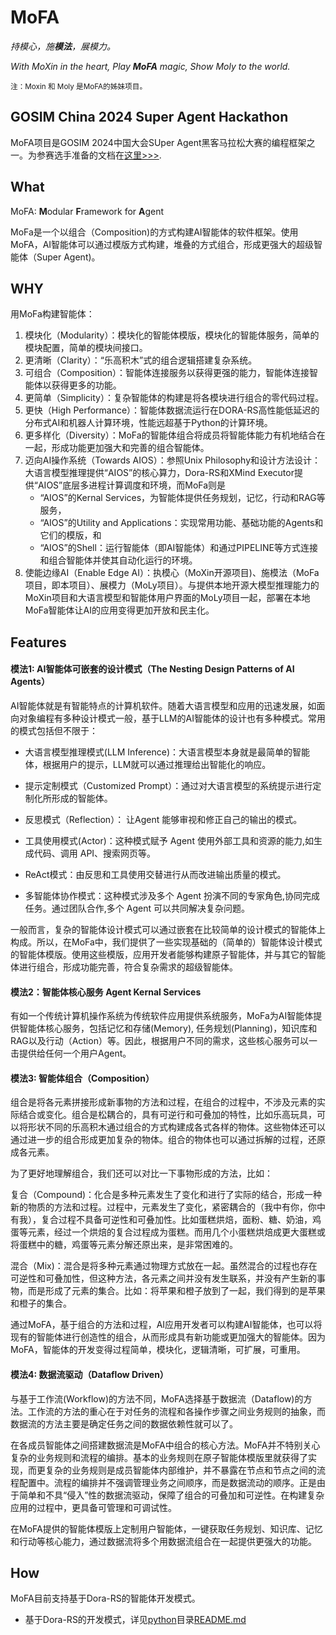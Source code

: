 # **MoFA**

*持模心，施**模法**，展模力。*

*With MoXin in the heart, Play **MoFA** magic, Show Moly to the world.* 

<sub>注：Moxin 和 Moly 是MoFA的姊妹项目。</sub>

## GOSIM China 2024 Super Agent Hackathon
MoFA项目是GOSIM 2024中国大会SUper Agent黑客马拉松大赛的编程框架之一。为参赛选手准备的文档在[这里>>>](Hackathon/documents/README.md).

## What

MoFA: **M**odular **F**ramework for **A**gent 

MoFa是一个以组合（Composition)的方式构建AI智能体的软件框架。使用MoFA，AI智能体可以通过模版方式构建，堆叠的方式组合，形成更强大的超级智能体（Super Agent)。

## WHY

用MoFa构建智能体：

1. 模块化（Modularity）：模块化的智能体模版，模块化的智能体服务，简单的模块配置，简单的模块间接口。
2. 更清晰（Clarity）：“乐高积木”式的组合逻辑搭建复杂系统。
3. 可组合（Composition）：智能体连接服务以获得更强的能力，智能体连接智能体以获得更多的功能。
4. 更简单（Simplicity）：复杂智能体的构建是将各模块进行组合的零代码过程。
5. 更快（High Performance）：智能体数据流运行在DORA-RS高性能低延迟的分布式AI和机器人计算环境，性能远超基于Python的计算环境。
6. 更多样化（Diversity）：MoFa的智能体组合将成员将智能体能力有机地结合在一起，形成功能更加强大和完善的组合智能体。
7. 迈向AI操作系统（Towards AIOS）：参照Unix Philosophy和设计方法设计：大语言模型推理提供“AIOS”的核心算力，Dora-RS和XMind Executor提供“AIOS”底层多进程计算调度和环境，而MoFa则是
   - “AIOS”的Kernal Services，为智能体提供任务规划，记忆，行动和RAG等服务， 
   - “AIOS”的Utility and Applications：实现常用功能、基础功能的Agents和它们的模版，和
   - “AIOS”的Shell：运行智能体（即AI智能体）和通过PIPELINE等方式连接和组合智能体并使其自动化运行的环境。
8. 使能边缘AI（Enable Edge AI）：执模心（MoXin开源项目)、施模法（MoFa项目，即本项目）、展模力（MoLy项目）。与提供本地开源大模型推理能力的MoXin项目和大语言模型和智能体用户界面的MoLy项目一起，部署在本地MoFa智能体让AI的应用变得更加开放和民主化。

## Features

#### 模法1: AI智能体可嵌套的设计模式（The Nesting Design Patterns of AI Agents） 

AI智能体就是有智能特点的计算机软件。随着大语言模型和应用的迅速发展，如面向对象编程有多种设计模式一般，基于LLM的AI智能体的设计也有多种模式。常用的模式包括但不限于：

- 大语言模型推理模式(LLM Inference)：大语言模型本身就是最简单的智能体，根据用户的提示，LLM就可以通过推理给出智能化的响应。
- 提示定制模式（Customized Prompt）：通过对大语言模型的系统提示进行定制化所形成的智能体。

- 反思模式（Reflection）： 让Agent 能够审视和修正自己的输出的模式。
- 工具使用模式(Actor)：这种模式赋予 Agent 使用外部工具和资源的能力,如生成代码、调用 API、搜索网页等。
- ReAct模式：由反思和工具使用交替进行从而改进输出质量的模式。
- 多智能体协作模式：这种模式涉及多个 Agent 扮演不同的专家角色,协同完成任务。通过团队合作,多个 Agent 可以共同解决复杂问题。

一般而言，复杂的智能体设计模式可以通过嵌套在比较简单的设计模式的智能体上构成。所以，在MoFa中，我们提供了一些实现基础的（简单的）智能体设计模式的智能体模版。使用这些模版，应用开发者能够构建原子智能体，并与其它的智能体进行组合，形成功能完善，符合复杂需求的超级智能体。

#### 模法2：智能体核心服务 Agent Kernal Services

有如一个传统计算机操作系统为传统软件应用提供系统服务，MoFa为AI智能体提供智能体核心服务，包括记忆和存储(Memory), 任务规划(Planning)，知识库和RAG以及行动（Action）等。因此，根据用户不同的需求，这些核心服务可以一击提供给任何一个用户Agent。

#### 模法3: 智能体组合（Composition）

组合是将各元素拼接形成新事物的方法和过程，在组合的过程中，不涉及元素的实际结合或变化。组合是松耦合的，具有可逆行和可叠加的特性，比如乐高玩具，可以将形状不同的乐高积木通过组合的方式构建成各式各样的物体。这些物体还可以通过进一步的组合形成更加复杂的物体。组合的物体也可以通过拆解的过程，还原成各元素。

为了更好地理解组合，我们还可以对比一下事物形成的方法，比如：

复合（Compound)：化合是多种元素发生了变化和进行了实际的结合，形成一种新的物质的方法和过程。过程中，元素发生了变化，紧密耦合的（我中有你，你中有我），复合过程不具备可逆性和可叠加性。比如蛋糕烘焙，面粉、糖、奶油，鸡蛋等元素，经过一个烘焙的复合过程成为蛋糕。而用几个小蛋糕烘焙成更大蛋糕或将蛋糕中的糖，鸡蛋等元素分解还原出来，是非常困难的。

混合（Mix)：混合是将多种元素通过物理方式放在一起。虽然混合的过程也存在可逆性和可叠加性，但这种方法，各元素之间并没有发生联系，并没有产生新的事物，而是形成了元素的集合。比如：将苹果和橙子放到了一起，我们得到的是苹果和橙子的集合。

通过MoFA，基于组合的方法和过程，AI应用开发者可以构建AI智能体，也可以将现有的智能体进行创造性的组合，从而形成具有新功能或更加强大的智能体。因为MoFA，智能体的开发变得过程简单，模块化，逻辑清晰，可扩展，可重用。

#### 模法4: 数据流驱动（Dataflow Driven）

与基于工作流(Workflow)的方法不同，MoFA选择基于数据流（Dataflow)的方法。工作流的方法的重心在于对任务的流程和各操作步骤之间业务规则的抽象，而数据流的方法主要是确定任务之间的数据依赖性就可以了。

在各成员智能体之间搭建数据流是MoFA中组合的核心方法。MoFA并不特别关心复杂的业务规则和流程的编排。基本的业务规则在原子智能体模版里就获得了实现，而更复杂的业务规则是成员智能体内部维护，并不暴露在节点和节点之间的流程配置中。流程的编排并不强调管理业务之间顺序，而是数据流动的顺序。正是由于简单和不具“侵入”性的数据流驱动，保障了组合的可叠加和可逆性。在构建复杂应用的过程中，更具备可管理和可调试性。

在MoFA提供的智能体模版上定制用户智能体，一键获取任务规划、知识库、记忆和行动等核心能力，通过数据流将多个用数据流组合在一起提供更强大的功能。

## How

MoFA目前支持基于Dora-RS的智能体开发模式。

- 基于Dora-RS的开发模式，详见[python](python)目录[README.md](python/README.md)
